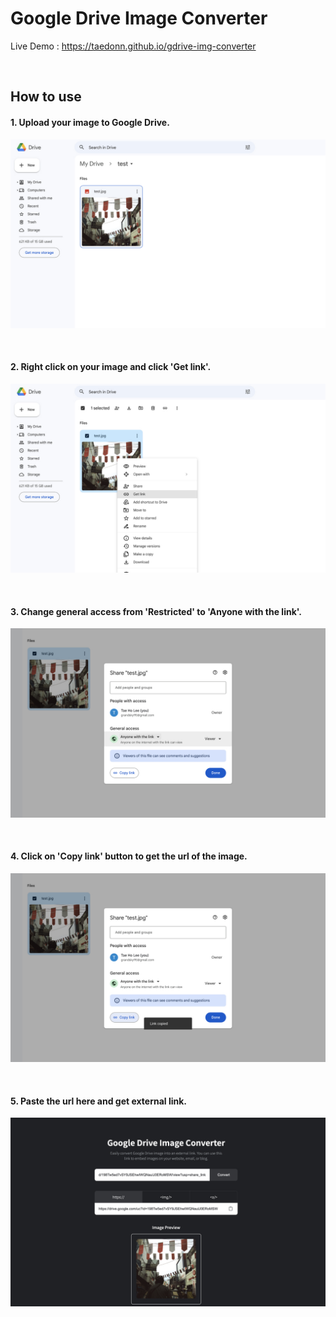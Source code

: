 # Google Drive Image Converter

Live Demo : https://taedonn.github.io/gdrive-img-converter

&nbsp;

## How to use 

#### 1. Upload your image to Google Drive.

![how to use 1](./img/how_to_use_1.jpg)

&nbsp;

#### 2. Right click on your image and click 'Get link'.

![how to use 2](./img/how_to_use_2.jpg)

&nbsp;

#### 3. Change general access from 'Restricted' to 'Anyone with the link'.

![how to use 3](./img/how_to_use_3.jpg)

&nbsp;

#### 4. Click on 'Copy link' button to get the url of the image.

![how to use 4](./img/how_to_use_4.jpg)

&nbsp;

#### 5. Paste the url here and get external link.

![how to use 5](./img/how_to_use_5.jpg)
